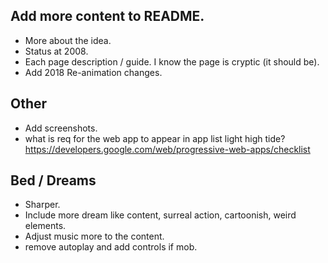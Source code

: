 ## Add more content to README.

* More about the idea.
* Status at 2008.
* Each page description / guide. I know the page is cryptic (it should be).
* Add 2018 Re-animation changes.

## Other
* Add screenshots.
* what is req for the web app to appear in app list light high tide? 
https://developers.google.com/web/progressive-web-apps/checklist

## Bed / Dreams

* Sharper.
* Include more dream like content, surreal action, cartoonish, weird elements.
* Adjust music more to the content.
* remove autoplay and add controls if mob. 
